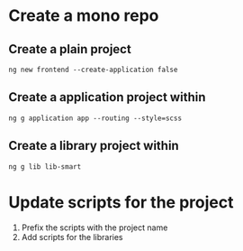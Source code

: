 # Create a mono repo

## Create a plain project
```ng new frontend --create-application false```
## Create a application project within
```ng g application app --routing --style=scss```
## Create a library project within
```ng g lib lib-smart```

# Update scripts for the project
1. Prefix the scripts with the project name
2. Add scripts for the libraries
